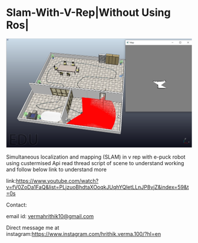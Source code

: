 # Slam-With-V-Rep|Without Using Ros|
![](picture/gridmap.PNG)


 Simultaneous localization and mapping (SLAM) in v rep with e-puck robot using custermised Api
 read thread script of scene to understand working and follow below link to understand more
 
 link:https://www.youtube.com/watch?v=fV0ZoDa1FaQ&list=PLjzuoBhdtaXOoqkJUqhYQletLLnJP8vjZ&index=59&t=0s
 
 Contact:
 
 email id: vermahrithik10@gmail.com 
 
 Direct message me at instagram:https://www.instagram.com/hrithik.verma.100/?hl=en
 
